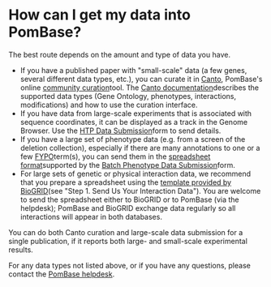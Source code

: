 # How can I get my data into PomBase?
<!-- pombase_categories: Data Submission and Formats -->

The best route depends on the amount and type of data you have.

-   If you have a published paper with "small-scale" data (a few genes,
    several different data types, etc.), you can curate it in
    [Canto](http://curation.pombase.org/pombe), PomBase's online
    [community     curation](/community/fission-yeast-community-curation-project)tool.
    The [Canto     documentation](http://curation.pombase.org/pombe/docs/index/)describes
    the supported data types (Gene Ontology, phenotypes, interactions,
    modifications) and how to use the curation interface.
-   If you have data from large-scale experiments that is associated
    with sequence coordinates, it can be displayed as a track in the
    Genome Browser. Use the [HTP Data     Submission](/submit-data/data-submission-form)form to send details.
-   If you have a large set of phenotype data (e.g. from a screen of the
    deletion collection), especially if there are many annotations to
    one or a few
    [FYPO](/browse-curation/fission-yeast-phenotype-ontology)term(s),
    you can send them in the [spreadsheet     format](/submit-data/phenotype-data-bulk-upload-format)supported by
    the [Batch Phenotype Data     Submission](/submit-data/phenotype-data-submission-form)form.
-   For large sets of genetic or physical interaction data, we recommend
    that you prepare a spreadsheet using the [template provided by     BioGRID](http://wiki.thebiogrid.org/doku.php/contribute)(see
    "Step 1. Send Us Your Interaction Data"). You are welcome to send
    the spreadsheet either to BioGRID or to PomBase (via the helpdesk);
    PomBase and BioGRID exchange data regularly so all interactions will
    appear in both databases.

You can do both Canto curation and large-scale data submission for a
single publication, if it reports both large- and small-scale
experimental results.

For any data types not listed above, or if you have any questions,
please contact the [PomBase helpdesk](mailto:helpdesk@pombase.org).

